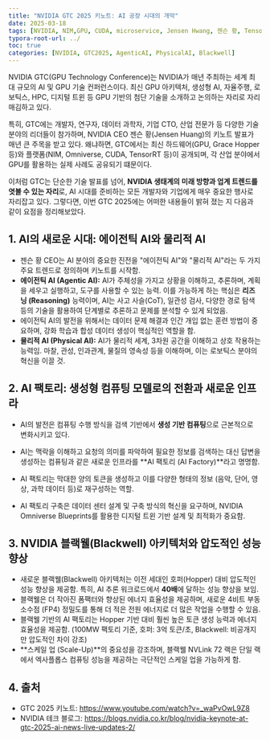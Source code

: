 ```yaml
---
title: "NVIDIA GTC 2025 키노트: AI 공장 시대의 개막"
date: 2025-03-18
tags: [NVIDIA, NIM,GPU, CUDA, microservice, Jensen Hwang, 젠슨 황, TensorRT-LLM, LLM,H100,AI팩토리,AI Factory, 블랙웰, BlackWell,CUDA-X,다이나모,Dynamo,로봇틱스,DGX, Isaac Groot N1, Spectrum X, AgenticAI.물리적AI,Physical AI]
typora-root-url: ../
toc: true
categories: [NVIDIA, GTC2025, AgenticAI, PhysicalAI, Blackwell]
---
```


NVIDIA GTC(GPU Technology Conference)는 NVIDIA가 매년 주최하는 세계 최대 규모의 AI 및 GPU 기술 컨퍼런스이다. 최신 GPU 아키텍처, 생성형 AI, 자율주행, 로보틱스, HPC, 디지털 트윈 등 GPU 기반의 첨단 기술을 소개하고 논의하는 자리로 자리매김하고 있다.

특히, GTC에는 개발자, 연구자, 데이터 과학자, 기업 CTO, 산업 전문가 등 다양한 기술 분야의 리더들이 참가하며, NVIDIA CEO 젠슨 황(Jensen Huang)의 키노트 발표가 매년 큰 주목을 받고 있다. 왜냐하면, GTC에서는 최신 하드웨어(GPU, Grace Hopper 등)와 플랫폼(NIM, Omniverse, CUDA, TensorRT 등)이 공개되며, 각 산업 분야에서 GPU를 활용하는 실제 사례도 공유되기 떄문이다. 

이처럼 GTC는 단순한 기술 발표를 넘어, **NVIDIA 생태계의 미래 방향과 업계 트렌드를 엿볼 수 있는 자리**로, AI 시대를 준비하는 모든 개발자와 기업에게 매우 중요한 행사로 자리잡고 있다. 그렇다면, 이번 GTC 2025에는 어떠한 내용들이 밝혀 졌는 지 다음과 같이 요점을 정리해보았다.  



## **1. AI의 새로운 시대: 에이전틱 AI와 물리적 AI**

- 젠슨 황 CEO는 AI 분야의 중요한 진전을 "에이전틱 AI"와 "물리적 AI"라는 두 가지 주요 트렌드로 정의하며 키노트를 시작함. 
- **에이전틱 AI (Agentic AI):** AI가 주체성을 가지고 상황을 이해하고, 추론하며, 계획을 세우고 실행하고, 도구를 사용할 수 있는 능력. 이를 가능하게 하는 핵심은 **리즈닝 (Reasoning)** 능력이며, AI는 사고 사슬(CoT), 일관성 검사, 다양한 경로 탐색 등의 기술을 활용하여 단계별로 추론하고 문제를 분석할 수 있게 되었음. 
- 에이전틱 AI의 발전을 위해서는 데이터 문제 해결과 인간 개입 없는 훈련 방법이 중요하며, 강화 학습과 합성 데이터 생성이 핵심적인 역할을 함. 
- **물리적 AI (Physical AI):** AI가 물리적 세계, 3차원 공간을 이해하고 상호 작용하는 능력임. 마찰, 관성, 인과관계, 물질의 영속성 등을 이해하며, 이는 로보틱스 분야의 혁신을 이끌 것. 



## **2. AI 팩토리: 생성형 컴퓨팅 모델로의 전환과 새로운 인프라**

- AI의 발전은 컴퓨팅 수행 방식을 검색 기반에서 **생성 기반 컴퓨팅**으로 근본적으로 변화시키고 있다. 

- AI는 맥락을 이해하고 요청의 의미를 파악하여 필요한 정보를 검색하는 대신 답변을 생성하는 컴퓨팅과 같은 새로운 인프라를 **AI 팩토리 (AI Factory)**라고 명명함. 

- AI 팩토리는 막대한 양의 토큰을 생성하고 이를 다양한 형태의 정보 (음악, 단어, 영상, 과학 데이터 등)로 재구성하는 역할. 

- AI 팩토리 구축은 데이터 센터 설계 및 구축 방식의 혁신을 요구하며, NVIDIA Omniverse Blueprints를 활용한 디지털 트윈 기반 설계 및 최적화가 중요함.

  

##  **3. NVIDIA 블랙웰(Blackwell) 아키텍처와 압도적인 성능 향상**

- 새로운 블랙웰(Blackwell) 아키텍처는 이전 세대인 호퍼(Hopper) 대비 압도적인 성능 향상을 제공함. 특히, AI 추론 워크로드에서 **40배**에 달하는 성능 향상을 보임. 
- 블랙웰은 더 작아진 폼팩터와 향상된 에너지 효율성을 제공하며, 새로운 4비트 부동 소수점 (FP4) 정밀도를 통해 더 적은 전원 에너지로 더 많은 작업을 수행할 수 있음. 
- 블랙웰 기반의 AI 팩토리는 Hopper 기반 대비 훨씬 높은 토큰 생성 능력과 에너지 효율성을 제공함. (100MW 팩토리 기준, 호퍼: 3억 토큰/초, Blackwell: 비공개지만 압도적인 차이 강조)
- **스케일 업 (Scale-Up)**의 중요성을 강조하며, 블랙웰 NVLink 72 랙은 단일 랙에서 엑사플롭스 컴퓨팅 성능을 제공하는 극단적인 스케일 업을 가능하게 함. 



## **4. 출처**

- GTC 2025 키노트:  https://www.youtube.com/watch?v=_waPvOwL9Z8
- NVIDIA 테크 블로그: https://blogs.nvidia.co.kr/blog/nvidia-keynote-at-gtc-2025-ai-news-live-updates-2/

